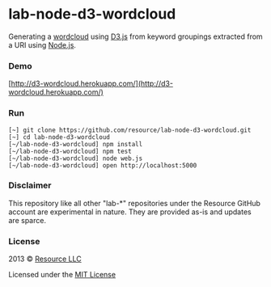 # lab-node-d3-wordcloud

Generating a [wordcloud](http://www.jasondavies.com/wordcloud/) using
[D3.js](http://d3js.org/) from keyword groupings extracted from a URI using
[Node.js](http://nodejs.org/).

### Demo

[http://d3-wordcloud.herokuapp.com/](http://d3-wordcloud.herokuapp.com/)

### Run

```
[~] git clone https://github.com/resource/lab-node-d3-wordcloud.git
[~] cd lab-node-d3-wordcloud
[~/lab-node-d3-wordcloud] npm install
[~/lab-node-d3-wordcloud] npm test
[~/lab-node-d3-wordcloud] node web.js
[~/lab-node-d3-wordcloud] open http://localhost:5000
```

### Disclaimer

This repository like all other "lab-&#42;" repositories under the Resource GitHub
account are experimental in nature. They are provided as-is and updates are sparce.

### License

2013 &copy; [Resource LLC](http://resource.com)

Licensed under the [MIT License](blob/master/LICENSE)

